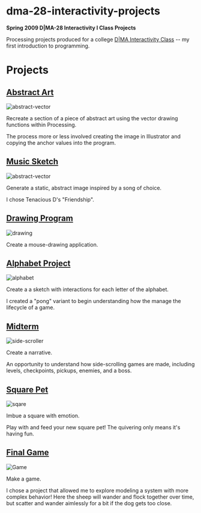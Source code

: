 # dma-28-interactivity-projects
**Spring 2009 D|MA-28 Interactivity I Class Projects**

Processing projects produced for a college [D|MA Interactivity Class](http://classes.dma.ucla.edu/Spring09/28/) -- my first introduction to programming.

# Projects
## [Abstract Art](/AbstractVector)
![abstract-vector](/docs/abstract-vector.png)

Recreate a section of a piece of abstract art using the vector drawing functions within Processing.

The process more or less involved creating the image in Illustrator and copying the anchor values into the program.

## [Music Sketch](/MusicSketch)
![abstract-vector](/docs/music-sketch.png)

Generate a static, abstract image inspired by a song of choice.

I chose Tenacious D's "Friendship".

## [Drawing Program](/DripLine)
![drawing](/docs/dripline-drawing.png)

Create a mouse-drawing application.

## [Alphabet Project](/AlphabetPong)
![alphabet](/docs/alphabet-pong.png)

Create a a sketch with interactions for each letter of the alphabet.

I created a "pong" variant to begin understanding how the manage the lifecycle of a game.

## [Midterm](/Midterm/SideScroller)
![side-scroller](/docs/side-scroller.png)

Create a narrative.

An opportunity to understand how side-scrolling games are made, including levels, checkpoints, pickups, enemies, and a boss.

## [Square Pet](/SquarePet)
![sqare](/docs/emotional-square.png)

Imbue a square with emotion.

Play with and feed your new square pet! The quivering only means it's having fun.

## [Final Game](/SheepHerding)
![Game](/docs/sheep-2.png)

Make a game.

I chose a project that allowed me to explore modeling a system with more complex behavior! Here the sheep will wander and flock together over time, but scatter and wander aimlessly for a bit if the dog gets too close. 
